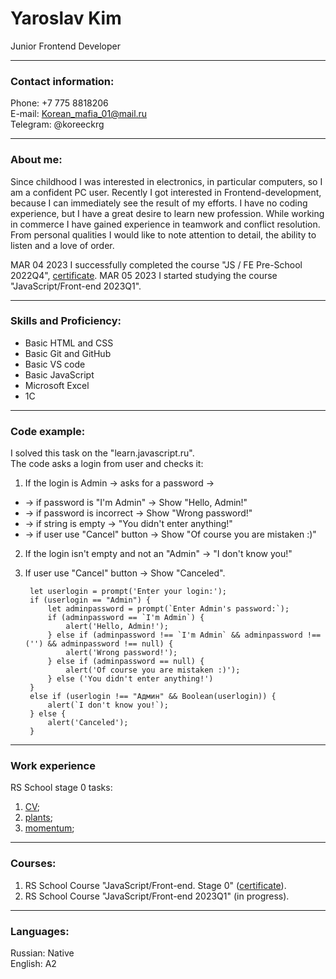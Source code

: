 # Yaroslav Kim
Junior Frontend Developer
***
### Contact information:
Phone: +7 775 8818206  
E-mail: Korean_mafia_01@mail.ru  
Telegram: @koreeckrg
***
### About me:  
Since childhood I was interested in electronics, in particular computers, so I am a confident PC user. Recently I got interested in Frontend-development, because I can immediately see the result of my efforts. I have no coding experience, but I have a great desire to learn new profession. While working in commerce I have gained experience in teamwork and conflict resolution. From personal qualities I would like to note attention to detail, the ability to listen and a love of order.  

MAR 04 2023 I successfully completed the course "JS / FE Pre-School 2022Q4", [certificate](https://app.rs.school/certificate/2ojen9fs).
MAR 05 2023 I started studying the course "JavaScript/Front-end 2023Q1".
***
### Skills and Proficiency:  
- Basic HTML and CSS
- Basic Git and GitHub
- Basic VS code
- Basic JavaScript
- Microsoft Excel
- 1С
***
### Code example:
I solved this task on the "learn.javascript.ru".  
The code asks a login from user and checks it:  
1. If the login is Admin -> asks for a password ->
- -> if password is "I'm Admin" -> Show "Hello, Admin!"
- -> if password is incorrect -> Show "Wrong password!"
- -> if string is empty -> "You didn't enter anything!"
- -> if user use "Cancel" button -> Show "Of course you are mistaken :)"
2. If the login isn't empty and not an "Admin" -> "I don't know you!"
3. If user use "Cancel" button -> Show "Canceled".  

        let userlogin = prompt('Enter your login:');
        if (userlogin == "Admin") {
            let adminpassword = prompt(`Enter Admin's password:`);
            if (adminpassword == `I'm Admin`) {
                alert('Hello, Admin!');
            } else if (adminpassword !== `I'm Admin` && adminpassword !== ('') && adminpassword !== null) {
                alert('Wrong password!');
            } else if (adminpassword == null) {
                alert('Of course you are mistaken :)');
            } else ('You didn't enter anything!')
        }
        else if (userlogin !== "Админ" && Boolean(userlogin)) {
            alert(`I don't know you!`);
        } else {
            alert('Canceled');
        }
***
### Work experience
RS School stage 0 tasks:  
1) [CV](https://github.com/KimYaroslav/rsschool-cv/tree/gh-pages);  
2) [plants](https://github.com/rolling-scopes-school/kimyaroslav-JSFEPRESCHOOL2022Q4/tree/plants-part3);  
3) [momentum](https://github.com/rolling-scopes-school/kimyaroslav-JSFEPRESCHOOL2022Q4/tree/momentum/momentum);
***
### Courses:
1) RS School Course "JavaScript/Front-end. Stage 0" ([certificate](https://app.rs.school/certificate/2ojen9fs)).  
2) RS School Course "JavaScript/Front-end 2023Q1" (in progress).
***
### Languages:
Russian: Native  
English: A2
